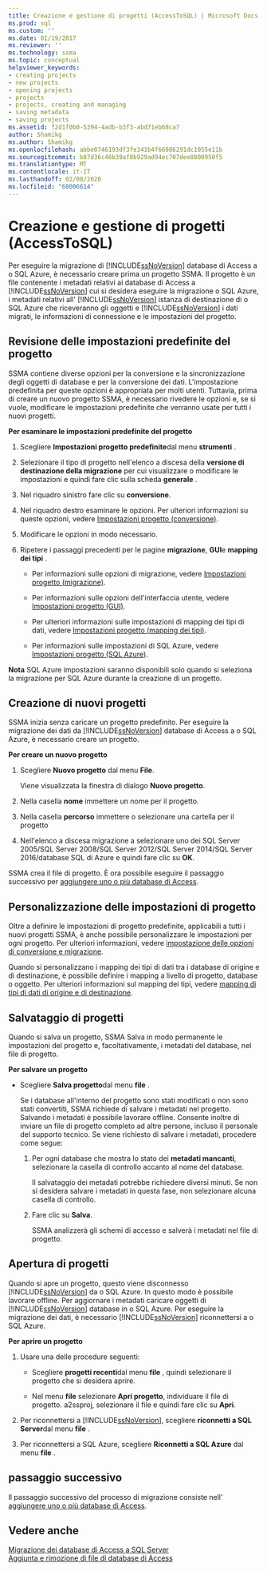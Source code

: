 ```yaml
---
title: Creazione e gestione di progetti (AccessToSQL) | Microsoft Docs
ms.prod: sql
ms.custom: ''
ms.date: 01/19/2017
ms.reviewer: ''
ms.technology: ssma
ms.topic: conceptual
helpviewer_keywords:
- creating projects
- new projects
- opening projects
- projects
- projects, creating and managing
- saving metadata
- saving projects
ms.assetid: f2d1f0b0-5394-4adb-b3f3-abd71eb68ca7
author: Shamikg
ms.author: Shamikg
ms.openlocfilehash: abbe0746193df3fe341b4f66086291dc1055e11b
ms.sourcegitcommit: b87d36c46b39af8b929ad94ec707dee8800950f5
ms.translationtype: MT
ms.contentlocale: it-IT
ms.lasthandoff: 02/08/2020
ms.locfileid: "68006614"
---
```

# <a name="creating-and-managing-projects-accesstosql"></a>Creazione e gestione di progetti (AccessToSQL)
Per eseguire la migrazione di [!INCLUDE[ssNoVersion](../../includes/ssnoversion-md.md)] database di Access a o SQL Azure, è necessario creare prima un progetto SSMA. Il progetto è un file contenente i metadati relativi ai database di Access a [!INCLUDE[ssNoVersion](../../includes/ssnoversion-md.md)] cui si desidera eseguire la migrazione o SQL Azure, i metadati relativi all' [!INCLUDE[ssNoVersion](../../includes/ssnoversion-md.md)] istanza di destinazione di o SQL Azure che riceveranno gli oggetti e [!INCLUDE[ssNoVersion](../../includes/ssnoversion-md.md)] i dati migrati, le informazioni di connessione e le impostazioni del progetto.  
  
## <a name="reviewing-default-project-settings"></a>Revisione delle impostazioni predefinite del progetto  
SSMA contiene diverse opzioni per la conversione e la sincronizzazione degli oggetti di database e per la conversione dei dati. L'impostazione predefinita per queste opzioni è appropriata per molti utenti. Tuttavia, prima di creare un nuovo progetto SSMA, è necessario rivedere le opzioni e, se si vuole, modificare le impostazioni predefinite che verranno usate per tutti i nuovi progetti.  
  
**Per esaminare le impostazioni predefinite del progetto**  
  
1.  Scegliere **Impostazioni progetto predefinite**dal menu **strumenti** .  
  
2.  Selezionare il tipo di progetto nell'elenco a discesa della **versione di destinazione della migrazione** per cui visualizzare o modificare le impostazioni e quindi fare clic sulla scheda **generale** .  
  
3.  Nel riquadro sinistro fare clic su **conversione**.  
  
4.  Nel riquadro destro esaminare le opzioni. Per ulteriori informazioni su queste opzioni, vedere [Impostazioni progetto (conversione)](https://msdn.microsoft.com/bcebc635-c638-4ddb-924c-b9ccfef86388).  
  
5.  Modificare le opzioni in modo necessario.  
  
6.  Ripetere i passaggi precedenti per le pagine **migrazione**, **GUI**e **mapping dei tipi** .  
  
    -   Per informazioni sulle opzioni di migrazione, vedere [Impostazioni progetto (migrazione)](https://msdn.microsoft.com/4caebc9c-8680-4b99-a8fa-89c43161c95d).  
  
    -   Per informazioni sulle opzioni dell'interfaccia utente, vedere [Impostazioni progetto (GUI)](https://msdn.microsoft.com/cf06baf1-8714-48a3-95dc-781f6ca53693).  
  
    -   Per ulteriori informazioni sulle impostazioni di mapping dei tipi di dati, vedere [Impostazioni progetto (mapping dei tipi)](https://msdn.microsoft.com/b87b9683-abed-4677-8c50-18bdba704655).  
  
    -   Per informazioni sulle impostazioni di SQL Azure, vedere [Impostazioni progetto (SQL Azure)](https://msdn.microsoft.com/bbb8a204-d0e4-4f0b-9709-271feb1f136e).  
  
**Nota** SQL Azure impostazioni saranno disponibili solo quando si seleziona la migrazione per SQL Azure durante la creazione di un progetto.  
  
## <a name="creating-new-projects"></a>Creazione di nuovi progetti  
SSMA inizia senza caricare un progetto predefinito. Per eseguire la migrazione dei dati da [!INCLUDE[ssNoVersion](../../includes/ssnoversion-md.md)] database di Access a o SQL Azure, è necessario creare un progetto.  
  
**Per creare un nuovo progetto**  
  
1.  Scegliere **Nuovo progetto** dal menu **File**.  
  
    Viene visualizzata la finestra di dialogo **Nuovo progetto**.  
  
2.  Nella casella **nome** immettere un nome per il progetto.  
  
3.  Nella casella **percorso** immettere o selezionare una cartella per il progetto  
  
4.  Nell'elenco a discesa migrazione a selezionare uno dei SQL Server 2005/SQL Server 2008/SQL Server 2012/SQL Server 2014/SQL Server 2016/database SQL di Azure e quindi fare clic su **OK**.  
  
SSMA crea il file di progetto. È ora possibile eseguire il passaggio successivo per [aggiungere uno o più database di Access](adding-and-removing-access-database-files-accesstosql.md).  
  
## <a name="customizing-project-settings"></a>Personalizzazione delle impostazioni di progetto  
Oltre a definire le impostazioni di progetto predefinite, applicabili a tutti i nuovi progetti SSMA, è anche possibile personalizzare le impostazioni per ogni progetto. Per ulteriori informazioni, vedere [impostazione delle opzioni di conversione e migrazione](setting-conversion-and-migration-options-accesstosql.md).  
  
Quando si personalizzano i mapping dei tipi di dati tra i database di origine e di destinazione, è possibile definire i mapping a livello di progetto, database o oggetto. Per ulteriori informazioni sul mapping dei tipi, vedere [mapping di tipi di dati di origine e di destinazione](mapping-source-and-target-data-types-accesstosql.md).  
  
## <a name="saving-projects"></a>Salvataggio di progetti  
Quando si salva un progetto, SSMA Salva in modo permanente le impostazioni del progetto e, facoltativamente, i metadati del database, nel file di progetto.  
  
**Per salvare un progetto**  
  
-   Scegliere **Salva progetto**dal menu **file** .  
  
    Se i database all'interno del progetto sono stati modificati o non sono stati convertiti, SSMA richiede di salvare i metadati nel progetto. Salvando i metadati è possibile lavorare offline. Consente inoltre di inviare un file di progetto completo ad altre persone, incluso il personale del supporto tecnico. Se viene richiesto di salvare i metadati, procedere come segue:  
  
    1.  Per ogni database che mostra lo stato dei **metadati mancanti**, selezionare la casella di controllo accanto al nome del database.  
  
        Il salvataggio dei metadati potrebbe richiedere diversi minuti. Se non si desidera salvare i metadati in questa fase, non selezionare alcuna casella di controllo.  
  
    2.  Fare clic su **Salva**.  
  
        SSMA analizzerà gli schemi di accesso e salverà i metadati nel file di progetto.  
  
## <a name="opening-projects"></a>Apertura di progetti  
Quando si apre un progetto, questo viene disconnesso [!INCLUDE[ssNoVersion](../../includes/ssnoversion-md.md)] da o SQL Azure. In questo modo è possibile lavorare offline. Per aggiornare i metadati caricare oggetti di [!INCLUDE[ssNoVersion](../../includes/ssnoversion-md.md)] database in o SQL Azure. Per eseguire la migrazione dei dati, è necessario [!INCLUDE[ssNoVersion](../../includes/ssnoversion-md.md)] riconnettersi a o SQL Azure.  
  
**Per aprire un progetto**  
  
1.  Usare una delle procedure seguenti:  
  
    -   Scegliere **progetti recenti**dal menu **file** , quindi selezionare il progetto che si desidera aprire.  
  
    -   Nel menu **file** selezionare **Apri progetto**, individuare il file di progetto. a2ssproj, selezionare il file e quindi fare clic su **Apri**.  
  
2.  Per riconnettersi a [!INCLUDE[ssNoVersion](../../includes/ssnoversion-md.md)], scegliere **riconnetti a SQL Server**dal menu **file** .  
  
3.  Per riconnettersi a SQL Azure, scegliere **Riconnetti a SQL Azure** dal menu **file** .  
  
## <a name="next-step"></a>passaggio successivo  
Il passaggio successivo del processo di migrazione consiste nell' [aggiungere uno o più database di Access](adding-and-removing-access-database-files-accesstosql.md).  
  
## <a name="see-also"></a>Vedere anche  
[Migrazione dei database di Access a SQL Server](migrating-access-databases-to-sql-server-azure-sql-db-accesstosql.md)  
[Aggiunta e rimozione di file di database di Access](adding-and-removing-access-database-files-accesstosql.md)  
  
